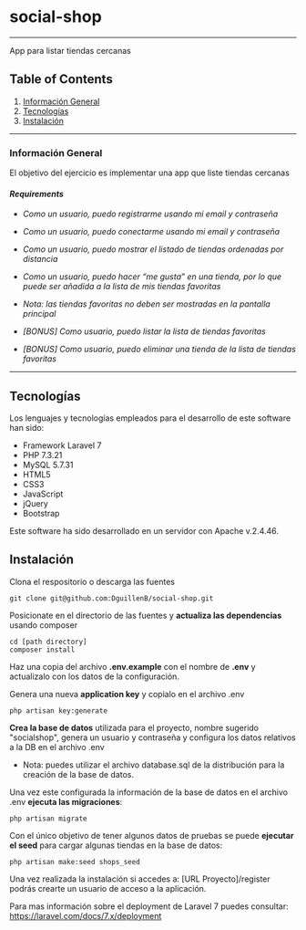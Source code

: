 # social-shop
***
App para listar tiendas cercanas

## Table of Contents
1. [Información General](#general-info)
2. [Tecnologías](#technologies)
3. [Instalación](#installation)
***
<a name="general-info"></a>
### Información General
El objetivo del ejercicio es implementar una app que liste tiendas cercanas

#### _Requirements_
* _Como un usuario, puedo registrarme usando mi email y contraseña_
* _Como un usuario, puedo conectarme usando mi email y contraseña_
* _Como un usuario, puedo mostrar el listado de tiendas ordenadas por
distancia_
* _Como un usuario, puedo hacer “me gusta” en una tienda, por lo que puede
ser añadida a la lista de mis tiendas favoritas_
* _Nota: las tiendas favoritas no deben ser mostradas en la pantalla
principal_

* _[BONUS] Como usuario, puedo listar la lista de tiendas favoritas_
* _[BONUS] Como usuario, puedo eliminar una tienda de la lista de tiendas
favoritas_


***
<a name="technologies"></a>
## Tecnologías
Los lenguajes y tecnologías empleados para el desarrollo de este software han sido:
* Framework Laravel 7
* PHP 7.3.21
* MySQL 5.7.31
* HTML5
* CSS3
* JavaScript
* jQuery
* Bootstrap

Este software ha sido desarrollado en un servidor con Apache v.2.4.46.

<a name="installation"></a>
## Instalación

Clona el respositorio o descarga las fuentes
```
git clone git@github.com:DguillenB/social-shop.git
```
Posicionate en el directorio de las fuentes y **actualiza las dependencias** usando composer
```
cd [path directory]
composer install
```
Haz una copia del archivo **.env.example** con el nombre de **.env** y actualizalo con los datos de la configuración.

Genera una nueva **application key** y copialo en el archivo .env
```
php artisan key:generate
```
**Crea la base de datos** utilizada para el proyecto, nombre sugerido "socialshop", genera un usuario y contraseña y configura los datos relativos a la DB en el archivo .env
- Nota: puedes utilizar el archivo database.sql de la distribución para la creación de la base de datos.

Una vez este configurada la información de la base de datos en el archivo .env **ejecuta las migraciones**:
```
php artisan migrate
```
Con el único objetivo de tener algunos datos de pruebas se puede **ejecutar el seed** para cargar algunas tiendas en la base de datos:
```
php artisan make:seed shops_seed
```
Una vez realizada la instalación si accedes a: [URL Proyecto]/register podrás crearte un usuario de acceso a la aplicación.

Para mas información sobre el deployment de Laravel 7 puedes consultar: 
https://laravel.com/docs/7.x/deployment
